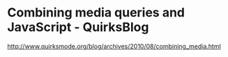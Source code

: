 <!--
id: 929636916
link: http://kevinisom.info/post/929636916/combining-media-queries-and-javascript-quirksblog
slug: combining-media-queries-and-javascript-quirksblog
date: Tue Aug 10 2010 13:58:30 GMT+1200 (NZST)
raw: {"blog_name":"kevinisom","id":929636916,"post_url":"http://kevinisom.info/post/929636916/combining-media-queries-and-javascript-quirksblog","slug":"combining-media-queries-and-javascript-quirksblog","type":"link","date":"2010-08-10 01:58:30 GMT","timestamp":1281405510,"state":"published","format":"html","reblog_key":"bytNjDX1","tags":[],"short_url":"http://tmblr.co/Zw68YytQI8q","highlighted":[],"feed_item":"http://www.quirksmode.org/blog/archives/2010/08/combining_media.html","from_feed_id":"650234","note_count":0,"title":"Combining media queries and JavaScript - QuirksBlog","url":"http://www.quirksmode.org/blog/archives/2010/08/combining_media.html","description":""}
publish: 2010-08-010
tags: 
title: Combining media queries and JavaScript - QuirksBlog
-->


Combining media queries and JavaScript - QuirksBlog
===================================================

<http://www.quirksmode.org/blog/archives/2010/08/combining_media.html>

